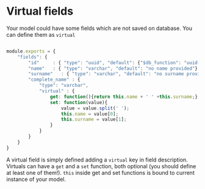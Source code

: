 # Virtual fields

Your model could have some fields which are not saved on database. You can define them as `virtual`

```js

module.exports = {
    "fields": {
        "id"     : { "type": "uuid", "default": {"$db_function": "uuid()"} },
        "name"   : { "type": "varchar", "default": "no name provided"},
        "surname"   : { "type": "varchar", "default": "no surname provided"},
        "complete_name" : {
            "type": "varchar",
            "virtual" : {
                get: function(){return this.name + ' ' +this.surname;},
                set: function(value){
                    value = value.split(' ');
                    this.name = value[0];
                    this.surname = value[1];
                }
            }
        }
    }
}

```

A virtual field is simply defined adding a `virtual` key in field description. Virtuals can have a `get` and a `set` function, both optional (you should define at least one of them!).
`this` inside get and set functions is bound to current instance of your model.

